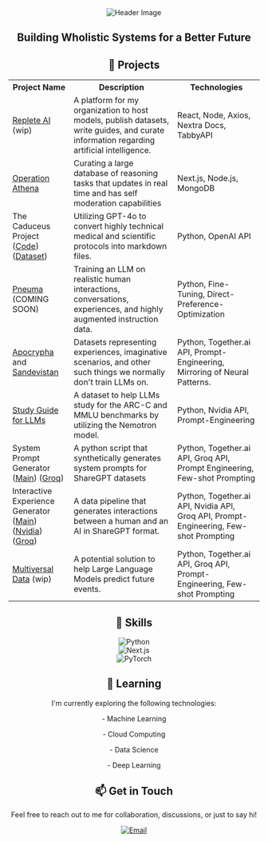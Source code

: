 <div align="center">
  <img src="https://github.com/Kquant03/Kquant03/assets/155934148/9d5ebea6-5dc7-48d1-a50c-a1310f37b379" alt="Header Image">

  <h2>Building Wholistic Systems for a Better Future</h2>

  <h2>🚀 Projects</h2>
  
  <table>
    <tr>
      <th>Project Name</th>
      <th>Description</th>
      <th>Technologies</th>
    </tr>
    <tr>
      <td><a href="https://repleteai.com/">Replete AI</a> (wip)</td>
      <td>A platform for my organization to host models, publish datasets, write guides, and curate information regarding artificial intelligence.</td>
      <td>React, Node, Axios, Nextra Docs, TabbyAPI</td>
    </tr>
    <tr>
      <td><a href="https://operation-athena.repleteai.com/">Operation Athena</a></td>
      <td>Curating a large database of reasoning tasks that updates in real time and has self moderation capabilities</td>
      <td>Next.js, Node.js, MongoDB</td>
    </tr>
    <tr>
      <td>The Caduceus Project<br>(<a href="https://github.com/Kquant03/caduceus">Code</a>) (<a href="https://huggingface.co/datasets/Kquant03/Caduceus-Dataset">Dataset</a>)</td>
      <td>Utilizing GPT-4o to convert highly technical medical and scientific protocols into markdown files.</td>
      <td>Python, OpenAI API</td>
    </tr>
    <tr>
      <td><a href="https://huggingface.co/Replete-AI/L3-Pneuma-8B">Pneuma</a><br>(COMING SOON)</td>
      <td>Training an LLM on realistic human interactions, conversations, experiences, and highly augmented instruction data.</td>
      <td>Python, Fine-Tuning, Direct-Preference-Optimization </td>
    </tr>
    <tr>
      <td><a href="https://huggingface.co/datasets/Replete-AI/Apocrypha">Apocrypha</a> and <a href="https://huggingface.co/datasets/Replete-AI/Sandevistan">Sandevistan</a></td>
      <td>Datasets representing experiences, imaginative scenarios, and other such things we normally don't train LLMs on.</td>
      <td>Python, Together.ai API, Prompt-Engineering, Mirroring of Neural Patterns.</td>
    </tr>
    <tr>
      <td><a href="https://huggingface.co/datasets/Kquant03/Nemotron-Study-Guide">Study Guide for LLMs</a></td>
      <td>A dataset to help LLMs study for the ARC-C and MMLU benchmarks by utilizing the Nemotron model.</td>
      <td>Python, Nvidia API, Prompt-Engineering</td>
    </tr>
    <tr>
      <td>System Prompt Generator<br>(<a href="https://github.com/Replete-AI/System-Prompt-Generator">Main</a>) (<a href="https://github.com/Replete-AI/System-Prompt-Generator/tree/groq">Groq</a>)</td>
      <td>A python script that synthetically generates system prompts for ShareGPT datasets</td>
      <td>Python, Together.ai API, Groq API, Prompt Engineering, Few-shot Prompting</td>
    </tr>
    <tr>
      <td>Interactive Experience Generator<br>(<a href="https://github.com/Replete-AI/Interactive-Experience-Generator">Main</a>) (<a href="https://github.com/Replete-AI/Interactive-Experience-Generator/tree/nvidia">Nvidia</a>) (<a href="https://github.com/Replete-AI/Interactive-Experience-Generator/tree/groq">Groq</a>)</td>
      <td>A data pipeline that generates interactions between a human and an AI in ShareGPT format.</td>
      <td>Python, Together.ai API, Nvidia API, Groq API, Prompt-Engineering, Few-shot Prompting</td>
    </tr>
      <td><a href="https://docs.google.com/document/d/15i8nZSVJju73kHg7vkRbAw6LOknt9ORoqzdOrZu6UX4/edit?usp=sharing">Multiversal Data</a> (wip)</td>
      <td>A potential solution to help Large Language Models predict future events.</td>
      <td>Python, Together.ai API, Groq API, Prompt-Engineering, Few-shot Prompting</td>
    </tr>
  </table>
  
  <h2>💼 Skills</h2>

<p>
  <img src="https://img.shields.io/badge/Python-3776AB?style=flat-square&logo=python&logoColor=white" alt="Python"><br>
  <img src="https://img.shields.io/badge/Next.js-000000?style=flat-square&logo=next.js&logoColor=white" alt="Next.js"><br>
  <img src="https://img.shields.io/badge/PyTorch-EE4C2C?style=flat-square&logo=pytorch&logoColor=white" alt="PyTorch">
</p>
  
  <h2>🌱 Learning</h2>
  
  <p>I'm currently exploring the following technologies:</p>
  
   <p>- Machine Learning</p>
   <p>- Cloud Computing</p>
   <p>- Data Science</p>
   <p>- Deep Learning</p>
  
  <h2>📫 Get in Touch</h2>
  
  <p>Feel free to reach out to me for collaboration, discussions, or just to say hi!</p>
  
  <a href="mailto:kquant@repleteai.com">
    <img src="https://img.shields.io/badge/Email-D14836?style=flat-square&logo=gmail&logoColor=white" alt="Email">
  </a>
</div>
